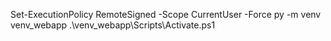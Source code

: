 Set-ExecutionPolicy RemoteSigned -Scope CurrentUser -Force
py -m venv venv_webapp
.\venv_webapp\Scripts\Activate.ps1

